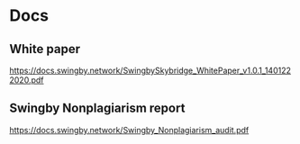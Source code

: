 # Docs

## White paper
https://docs.swingby.network/SwingbySkybridge_WhitePaper_v1.0.1_1401222020.pdf

## Swingby Nonplagiarism report
https://docs.swingby.network/Swingby_Nonplagiarism_audit.pdf